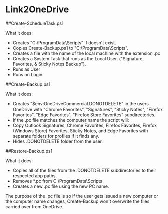# Link2OneDrive

##Create-ScheduleTask.ps1

  What it does:
  - Creates "C:\ProgramData\Scripts" if doesn't exist.
  - Copies Create-Backup.ps1 to "C:\ProgramData\Scripts".
  - Creates a file with the name of the local machine with the extension .pc
  - Creates a System Task that runs as the Local User. ("Signature, Favorites, & Sticky Notes Backup").
  - Runs as User
  - Runs on Login

##Create-Backup.ps1

  What it does:
  - Creates "$env:OneDriveCommercial\.DONOTDELETE" in the users OneDrive with "Chrome Favorites", "Signatures", "Sticky Notes", "Firefox Favorites", "Edge Favorites", "Firefox Store Favorites" subdirectories.
  - If the .pc file matches the computer name the script will:
  - Copy Outlook Signatures, Chrome Favorites, Firefox Favorites, Firefox (Windows Store) Favorites, Sticky Notes, and Edge Favorites with separate folders for profiles if it finds any.
  - Hides .DONOTDELETE folder from the user.

##Restore-Backup.ps1

  What it does:
  - Copies all of the files from the .DONOTDELETE subdirectories to their respected app paths.
  - Removes *.pc from C:\ProgramData\Scripts
  - Creates a new .pc file using the new PC name.

The purpose of the .pc file is so if the user gets issued a new computer or the computer name changes, Create-Backup won't overwrite the files carried over from OneDrive.
